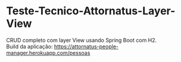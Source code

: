 # Teste-Tecnico-Attornatus-Layer-View
CRUD completo com layer View usando Spring Boot com H2.  
Build da aplicação: https://attornatus-people-manager.herokuapp.com/pessoas
